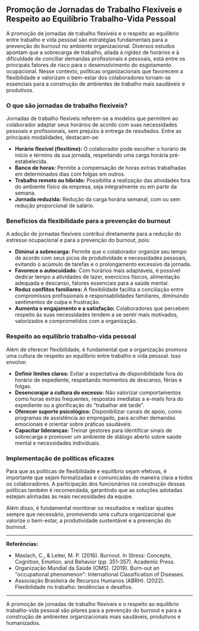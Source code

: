 ## Promoção de Jornadas de Trabalho Flexíveis e Respeito ao Equilíbrio Trabalho-Vida Pessoal

A promoção de jornadas de trabalho flexíveis e o respeito ao equilíbrio entre trabalho e vida pessoal são estratégias fundamentais para a prevenção do burnout no ambiente organizacional. Diversos estudos apontam que a sobrecarga de trabalho, aliada à rigidez de horários e à dificuldade de conciliar demandas profissionais e pessoais, está entre os principais fatores de risco para o desenvolvimento do esgotamento ocupacional. Nesse contexto, políticas organizacionais que favorecem a flexibilidade e valorizam o bem-estar dos colaboradores tornam-se essenciais para a construção de ambientes de trabalho mais saudáveis e produtivos.

### O que são jornadas de trabalho flexíveis?

Jornadas de trabalho flexíveis referem-se a modelos que permitem ao colaborador adaptar seus horários de acordo com suas necessidades pessoais e profissionais, sem prejuízo à entrega de resultados. Entre as principais modalidades, destacam-se:

- **Horário flexível (flexitime):** O colaborador pode escolher o horário de início e término da sua jornada, respeitando uma carga horária pré-estabelecida.
- **Banco de horas:** Permite a compensação de horas extras trabalhadas em determinados dias com folgas em outros.
- **Trabalho remoto ou híbrido:** Possibilita a realização das atividades fora do ambiente físico da empresa, seja integralmente ou em parte da semana.
- **Jornada reduzida:** Redução da carga horária semanal, com ou sem redução proporcional de salário.

### Benefícios da flexibilidade para a prevenção do burnout

A adoção de jornadas flexíveis contribui diretamente para a redução do estresse ocupacional e para a prevenção do burnout, pois:

- **Diminui a sobrecarga:** Permite que o colaborador organize seu tempo de acordo com seus picos de produtividade e necessidades pessoais, evitando o acúmulo de tarefas e o prolongamento excessivo da jornada.
- **Favorece o autocuidado:** Com horários mais adaptáveis, é possível dedicar tempo a atividades de lazer, exercícios físicos, alimentação adequada e descanso, fatores essenciais para a saúde mental.
- **Reduz conflitos familiares:** A flexibilidade facilita a conciliação entre compromissos profissionais e responsabilidades familiares, diminuindo sentimentos de culpa e frustração.
- **Aumenta o engajamento e a satisfação:** Colaboradores que percebem respeito às suas necessidades tendem a se sentir mais motivados, valorizados e comprometidos com a organização.

### Respeito ao equilíbrio trabalho-vida pessoal

Além de oferecer flexibilidade, é fundamental que a organização promova uma cultura de respeito ao equilíbrio entre trabalho e vida pessoal. Isso envolve:

- **Definir limites claros:** Evitar a expectativa de disponibilidade fora do horário de expediente, respeitando momentos de descanso, férias e folgas.
- **Desencorajar a cultura do excesso:** Não valorizar comportamentos como horas extras frequentes, respostas imediatas a e-mails fora do expediente ou a glorificação do “trabalhar até tarde”.
- **Oferecer suporte psicológico:** Disponibilizar canais de apoio, como programas de assistência ao empregado, para acolher demandas emocionais e orientar sobre práticas saudáveis.
- **Capacitar lideranças:** Treinar gestores para identificar sinais de sobrecarga e promover um ambiente de diálogo aberto sobre saúde mental e necessidades individuais.

### Implementação de políticas eficazes

Para que as políticas de flexibilidade e equilíbrio sejam efetivas, é importante que sejam formalizadas e comunicadas de maneira clara a todos os colaboradores. A participação dos funcionários na construção dessas políticas também é recomendada, garantindo que as soluções adotadas estejam alinhadas às reais necessidades da equipe.

Além disso, é fundamental monitorar os resultados e realizar ajustes sempre que necessário, promovendo uma cultura organizacional que valorize o bem-estar, a produtividade sustentável e a prevenção do burnout.

---

**Referências:**

- Maslach, C., & Leiter, M. P. (2016). Burnout. In Stress: Concepts, Cognition, Emotion, and Behavior (pp. 351-357). Academic Press.
- Organização Mundial da Saúde (OMS). (2019). Burn-out an "occupational phenomenon": International Classification of Diseases.
- Associação Brasileira de Recursos Humanos (ABRH). (2022). Flexibilidade no trabalho: tendências e desafios.

---

A promoção de jornadas de trabalho flexíveis e o respeito ao equilíbrio trabalho-vida pessoal são pilares para a prevenção do burnout e para a construção de ambientes organizacionais mais saudáveis, produtivos e humanizados.